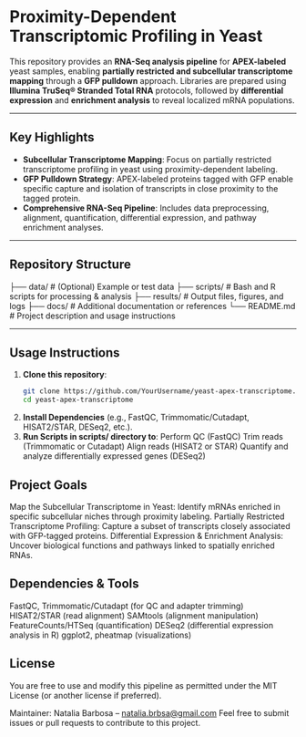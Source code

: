 # Proximity-Dependent Transcriptomic Profiling in Yeast

This repository provides an **RNA-Seq analysis pipeline** for **APEX-labeled** yeast samples, enabling **partially restricted and subcellular transcriptome mapping** through a **GFP pulldown** approach. Libraries are prepared using **Illumina TruSeq® Stranded Total RNA** protocols, followed by **differential expression** and **enrichment analysis** to reveal localized mRNA populations.

---

## **Key Highlights**
- **Subcellular Transcriptome Mapping**: Focus on partially restricted transcriptome profiling in yeast using proximity-dependent labeling.  
- **GFP Pulldown Strategy**: APEX-labeled proteins tagged with GFP enable specific capture and isolation of transcripts in close proximity to the tagged protein.  
- **Comprehensive RNA-Seq Pipeline**: Includes data preprocessing, alignment, quantification, differential expression, and pathway enrichment analyses.

---

## **Repository Structure**
├── data/ # (Optional) Example or test data 
├── scripts/ # Bash and R scripts for processing & analysis 
├── results/ # Output files, figures, and logs 
├── docs/ # Additional documentation or references 
└── README.md # Project description and usage instructions


---

## **Usage Instructions**
1. **Clone this repository**:
   ```bash
   git clone https://github.com/YourUsername/yeast-apex-transcriptome.git
   cd yeast-apex-transcriptome
2. **Install Dependencies** (e.g., FastQC, Trimmomatic/Cutadapt, HISAT2/STAR, DESeq2, etc.).
3. **Run Scripts in scripts/ directory to**:
Perform QC (FastQC)
Trim reads (Trimmomatic or Cutadapt)
Align reads (HISAT2 or STAR)
Quantify and analyze differentially expressed genes (DESeq2)


## Project Goals

Map the Subcellular Transcriptome in Yeast: Identify mRNAs enriched in specific subcellular niches through proximity labeling.
Partially Restricted Transcriptome Profiling: Capture a subset of transcripts closely associated with GFP-tagged proteins.
Differential Expression & Enrichment Analysis: Uncover biological functions and pathways linked to spatially enriched RNAs.

## Dependencies & Tools

FastQC, Trimmomatic/Cutadapt (for QC and adapter trimming)
HISAT2/STAR (read alignment)
SAMtools (alignment manipulation)
FeatureCounts/HTSeq (quantification)
DESeq2 (differential expression analysis in R)
ggplot2, pheatmap (visualizations)


## License

You are free to use and modify this pipeline as permitted under the MIT License (or another license if preferred).

Maintainer: Natalia Barbosa – natalia.brbsa@gmail.com
Feel free to submit issues or pull requests to contribute to this project.
